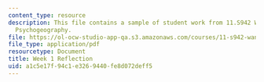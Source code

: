 ```yaml
---
content_type: resource
description: This file contains a sample of student work from 11.S942 Wanderings in
  Psychogeography.
file: https://ol-ocw-studio-app-qa.s3.amazonaws.com/courses/11-s942-wanderings-in-psychogeography-exploring-landscapes-of-history-biography-memory-culture-nature-poetry-surreality-fantasy-and-madness-fall-2020/a1c5e17f94c1e3269440fe8d072deff5_MIT11_s942f20_shao1.pdf
file_type: application/pdf
resourcetype: Document
title: Week 1 Reflection
uid: a1c5e17f-94c1-e326-9440-fe8d072deff5
---
```

